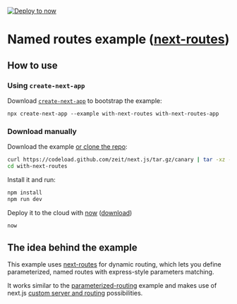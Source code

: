 [![Deploy to now](https://deploy.now.sh/static/button.svg)](https://deploy.now.sh/?repo=https://github.com/zeit/next.js/tree/master/examples/with-next-routes)
# Named routes example ([next-routes](https://github.com/fridays/next-routes))

## How to use

### Using `create-next-app`

Download [`create-next-app`](https://github.com/segmentio/create-next-app) to bootstrap the example:

```
npx create-next-app --example with-next-routes with-next-routes-app
```

### Download manually

Download the example [or clone the repo](https://github.com/zeit/next.js):

```bash
curl https://codeload.github.com/zeit/next.js/tar.gz/canary | tar -xz --strip=2 next.js-canary/examples/with-next-routes
cd with-next-routes
```

Install it and run:

```bash
npm install
npm run dev
```

Deploy it to the cloud with [now](https://zeit.co/now) ([download](https://zeit.co/download))

```bash
now
```

## The idea behind the example

This example uses [next-routes](https://github.com/fridays/next-routes) for dynamic routing, which lets you define parameterized, named routes with express-style parameters matching.

It works similar to the [parameterized-routing](https://github.com/zeit/next.js/tree/master/examples/parameterized-routing) example and makes use of next.js [custom server and routing](https://github.com/zeit/next.js#custom-server-and-routing) possibilities.
